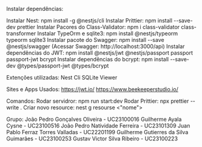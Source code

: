 Instalar dependências:

Instalar Nest: npm install -g @nestjs/cli
Instalar Prittier: npm install --save-dev prettier
Instalar Pacores do Class-Validator: npm i class-validator class-transformer
Instalar TypeOrm e sqlite3: npm install @nestjs/typeorm typeorm sqlite3
Instalar pacote do Swagger: npm install --save @nestjs/swagger (Acessar Swagger: http://localhost:3000/api)
Instalar dependências do JWT: npm install @nestjs/jwt @nestjs/passport passport passport-jwt bcrypt
Instalar dependências do bcrypt: npm install --save-dev @types/passport-jwt @types/bcrypt

Extenções utilizadas:
Nest Cli
SQLite Viewer

Sites e Apps Usados:
https://jwt.io/
https://www.beekeeperstudio.io/

Comandos: 
Rodar servidror: npm run start:dev
Rodar Prittier: npx prettier --write .
Criar novo resource: nest g resourse <"nome">

Grupo: João Pedro Gonçalves Oliveira - UC23100016 
Guilherme Ayala Cysne - UC23100516 
João Pedro Natividade Ferreira - UC23101309 
Juan Pablo Ferraz Torres Valladas - UC22201199 
Guilherme Gutierres da Silva Guimarães - UC23100253 
Gustav Victor Silva Ribeiro - UC23100223
